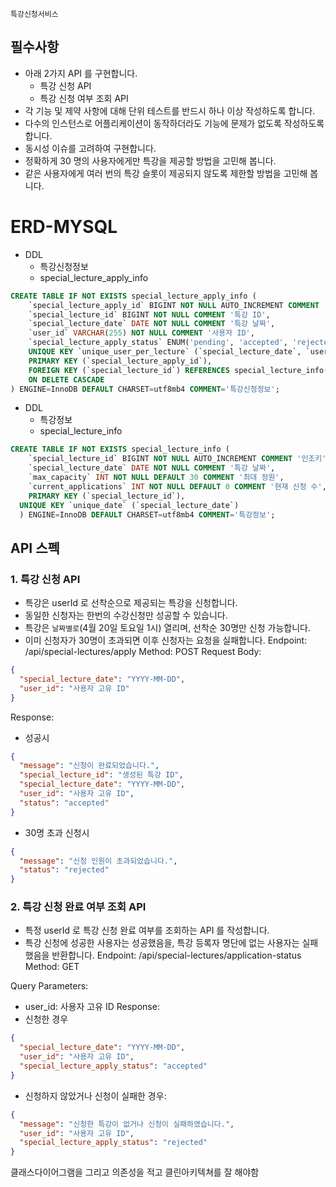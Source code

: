 `특강신청서비스`

## 필수사항
- 아래 2가지 API 를 구현합니다.
  - 특강 신청 API
  - 특강 신청 여부 조회 API
- 각 기능 및 제약 사항에 대해 단위 테스트를 반드시 하나 이상 작성하도록 합니다.
- 다수의 인스턴스로 어플리케이션이 동작하더라도 기능에 문제가 없도록 작성하도록 합니다.
- 동시성 이슈를 고려하여 구현합니다.
- 정확하게 30 명의 사용자에게만 특강을 제공할 방법을 고민해 봅니다.
- 같은 사용자에게 여러 번의 특강 슬롯이 제공되지 않도록 제한할 방법을 고민해 봅니다.



# ERD-MYSQL
- DDL
  - 특강신청정보
  - special_lecture_apply_info
```sql
CREATE TABLE IF NOT EXISTS special_lecture_apply_info (
    `special_lecture_apply_id` BIGINT NOT NULL AUTO_INCREMENT COMMENT '인조키',
    `special_lecture_id` BIGINT NOT NULL COMMENT '특강 ID',
    `special_lecture_date` DATE NOT NULL COMMENT '특강 날짜',
    `user_id` VARCHAR(255) NOT NULL COMMENT '사용자 ID',
    `special_lecture_apply_status` ENUM('pending', 'accepted', 'rejected') NOT NULL COMMENT '특강 신청 상태',
    UNIQUE KEY `unique_user_per_lecture` (`special_lecture_date`, `user_id`),
    PRIMARY KEY (`special_lecture_apply_id`),
    FOREIGN KEY (`special_lecture_id`) REFERENCES special_lecture_info(`special_lecture_id`)
    ON DELETE CASCADE
) ENGINE=InnoDB DEFAULT CHARSET=utf8mb4 COMMENT='특강신청정보';
```
- DDL
  - 특강정보
  - special_lecture_info
```sql
CREATE TABLE IF NOT EXISTS special_lecture_info (
    `special_lecture_id` BIGINT NOT NULL AUTO_INCREMENT COMMENT '인조키',
    `special_lecture_date` DATE NOT NULL COMMENT '특강 날짜',
    `max_capacity` INT NOT NULL DEFAULT 30 COMMENT '최대 정원',
    `current_applications` INT NOT NULL DEFAULT 0 COMMENT '현재 신청 수',
    PRIMARY KEY (`special_lecture_id`),
  UNIQUE KEY `unique_date` (`special_lecture_date`)
  ) ENGINE=InnoDB DEFAULT CHARSET=utf8mb4 COMMENT='특강정보';
```


## API 스펙
### 1. 특강 신청 API
- 특강은 userId 로 선착순으로 제공되는 특강을 신청합니다.
- 동일한 신청자는 한번의 수강신청만 성공할 수 있습니다.
- 특강은 `날짜별로`(4월 20일 토요일 1시) 열리며, 선착순 30명만 신청 가능합니다.
- 이미 신청자가 30명이 초과되면 이후 신청자는 요청을 실패합니다.
Endpoint: /api/special-lectures/apply
Method: POST
Request Body:
```json
{
  "special_lecture_date": "YYYY-MM-DD",
  "user_id": "사용자 고유 ID"
}
```
Response:
- 성공시
```json
{
  "message": "신청이 완료되었습니다.",
  "special_lecture_id": "생성된 특강 ID",
  "special_lecture_date": "YYYY-MM-DD",
  "user_id": "사용자 고유 ID",
  "status": "accepted"
}
```
- 30명 초과 신청시
```json
{
  "message": "신청 인원이 초과되었습니다.",
  "status": "rejected"
}
```


### 2. 특강 신청 완료 여부 조회 API
  - 특정 userId 로 특강 신청 완료 여부를 조회하는 API 를 작성합니다.
  - 특강 신청에 성공한 사용자는 성공했음을, 특강 등록자 명단에 없는 사용자는 실패했음을 반환합니다.
Endpoint: /api/special-lectures/application-status
Method: GET

Query Parameters:
- user_id: 사용자 고유 ID
Response:
- 신청한 경우
```json
{
  "special_lecture_date": "YYYY-MM-DD",
  "user_id": "사용자 고유 ID",
  "special_lecture_apply_status": "accepted"
}
```
- 신청하지 않았거나 신청이 실패한 경우:
```json
{
  "message": "신청한 특강이 없거나 신청이 실패하였습니다.",
  "user_id": "사용자 고유 ID",
  "special_lecture_apply_status": "rejected"
}
```

클래스다이어그램을 그리고 의존성을 적고
클린아키텍쳐를 잘 해야함